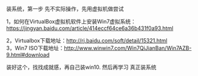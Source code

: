 装系统，第一步
先不实际操作，先用虚拟机做尝试

1，如何在VirtualBox虚拟机软件上安装Win7虚拟系统：https://jingyan.baidu.com/article/414eccf64ce6a36b431f0a93.html

2，Virtualbox下载地址：http://rj.baidu.com/soft/detail/15321.html<br>
3，Win7 ISO下载地址：http://www.winwin7.com/Win7QiJianBan/Win7AZB-9.html#download

装好这个，找找成就感，再自己装win10.
然后再学习
真正装系统
